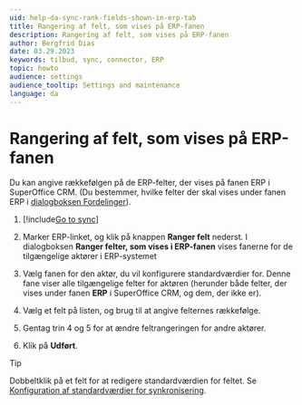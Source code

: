 ```yaml
---
uid: help-da-sync-rank-fields-shown-in-erp-tab
title: Rangering af felt, som vises på ERP-fanen
description: Rangering af felt, som vises på ERP-fanen
author: Bergfrid Dias
date: 03.29.2023
keywords: tilbud, sync, connector, ERP
topic: howto
audience: settings
audience_tooltip: Settings and maintenance
language: da
---
```


# Rangering af felt, som vises på ERP-fanen

Du kan angive rækkefølgen på de ERP-felter, der vises på fanen ERP i SuperOffice CRM. (Du bestemmer, hvilke felter der skal vises under fanen ERP i [dialogboksen Fordelinger][1]).

1. [!include[Go to sync](../includes/goto-sync.md)]

1. Marker ERP-linket, og klik på knappen **Ranger felt** nederst. I dialogboksen **Ranger felter, som vises i ERP-fanen** vises fanerne for de tilgængelige aktører i ERP-systemet

1. Vælg fanen for den aktør, du vil konfigurere standardværdier for. Denne fane viser alle tilgængelige felter for aktøren (herunder både felter, der vises under fanen **ERP** i SuperOffice CRM, og dem, der ikke er).

1. Vælg et felt på listen, og brug <i class="ph ph-arrow-circle-up" aria-label="Arrow up"></i> <i class="ph ph-arrow-circle-down" aria-label="Arrow down"></i> til at angive felternes rækkefølge.

1. Gentag trin 4 og 5 for at ændre feltrangeringen for andre aktører.

1. Klik på **Udført**.

> [!TIP]
> Dobbeltklik på et felt for at redigere standardværdien for feltet. Se [Konfiguration af standardværdier for synkronisering][2].

<!-- Referenced links -->
[1]: sync-configure-field-allocation.md
[2]: sync-configure-default-values.md
